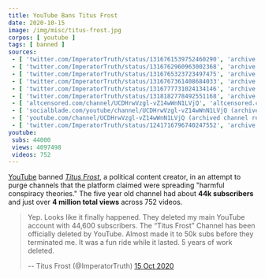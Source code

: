 ```yaml
---
title: YouTube Bans Titus Frost
date: 2020-10-15
image: /img/misc/titus-frost.jpg
corpos: [ youtube ]
tags: [ banned ]
sources:
 - [ 'twitter.com/ImperatorTruth/status/1316761539752460290', 'archive.is/Bs6SR' ]
 - [ 'twitter.com/ImperatorTruth/status/1316762960963002368', 'archive.is/DcaTH' ]
 - [ 'twitter.com/ImperatorTruth/status/1316765323723497475', 'archive.is/uZmBM' ]
 - [ 'twitter.com/ImperatorTruth/status/1316767361408684033', 'archive.is/Uuddv' ]
 - [ 'twitter.com/ImperatorTruth/status/1316777731024134146', 'archive.is/mvAIB' ]
 - [ 'twitter.com/ImperatorTruth/status/1318182778492551168', 'archive.is/jv5t9' ]
 - [ 'altcensored.com/channel/UCDHrwVzgl-vZ14wWnN1LVjQ', 'altcensored.com/channel/UCDHrwVzgl-vZ14wWnN1LVjQ' ]
 - [ 'socialblade.com/youtube/channel/UCDHrwVzgl-vZ14wWnN1LVjQ (archived)', 'archive.is/rjsnb' ]
 - [ 'youtube.com/channel/UCDHrwVzgl-vZ14wWnN1LVjQ (archived channel removal notice)', 'archive.is/uL98t/image' ]
 - [ 'twitter.com/ImperatorTruth/status/1241716796740247552', 'archive.is/87eQj' ]
youtube:
 subs: 44000
 views: 4097498
 videos: 752
---
```


[YouTube](/youtube/) banned [_Titus
Frost_](https://www.bitchute.com/channel/2Zo51w9MJ8db/), a political content
creator, in an attempt to purge channels that the platform claimed were
spreading "harmful conspiracy theories." The five year old channel had about
**44k subscribers** and just over **4 million total views** across 752 videos.

> Yep. Looks like it finally happened. They deleted my main YouTube account
> with 44,600 subscribers. The “Titus Frost” Channel has been officially
> deleted by YouTube. Almost made it to 50k subs before they terminated me. It
> was a fun ride while it lasted. 5 years of work deleted.
>
> -- Titus Frost (@ImperatorTruth) [15 Oct 2020](https://archive.is/Bs6SR)
